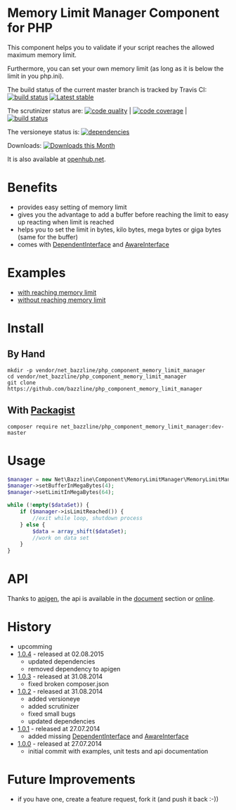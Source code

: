 # Memory Limit Manager Component for PHP

This component helps you to validate if your script reaches the allowed maximum memory limit.

Furthermore, you can set your own memory limit (as long as it is below the limit in you php.ini).

The build status of the current master branch is tracked by Travis CI:
[![build status](https://travis-ci.org/bazzline/php_component_memory_limit_manager.png?branch=master)](http://travis-ci.org/bazzline/php_component_memory_limit_manager)
[![Latest stable](https://img.shields.io/packagist/v/net_bazzline/php_component_memory_limit_manager.svg)](https://packagist.org/packages/net_bazzline/php_component_memory_limit_manager)

The scrutinizer status are:
[![code quality](https://scrutinizer-ci.com/g/bazzline/php_component_memory_limit_manager/badges/quality-score.png?b=master)](https://scrutinizer-ci.com/g/bazzline/php_component_memory_limit_manager/) | [![code coverage](https://scrutinizer-ci.com/g/bazzline/php_component_memory_limit_manager/badges/coverage.png?b=master)](https://scrutinizer-ci.com/g/bazzline/php_component_memory_limit_manager/) | [![build status](https://scrutinizer-ci.com/g/bazzline/php_component_memory_limit_manager/badges/build.png?b=master)](https://scrutinizer-ci.com/g/bazzline/php_component_memory_limit_manager/)

The versioneye status is:
[![dependencies](https://www.versioneye.com/user/projects/53e4ecade0a229bcec000123/badge.svg?style=flat)](https://www.versioneye.com/user/projects/53e4ecade0a229bcec000123)

Downloads:
[![Downloads this Month](https://img.shields.io/packagist/dm/net_bazzline/php_component_memory_limit_manager.svg)](https://packagist.org/packages/net_bazzline/php_component_memory_limit_manager)

It is also available at [openhub.net](http://www.openhub.net/p/718010).

# Benefits

* provides easy setting of memory limit
* gives you the advantage to add a buffer before reaching the limit to easy up reacting when limit is reached
* helps you to set the limit in bytes, kilo bytes, mega bytes or giga bytes (same for the buffer)
* comes with [DependentInterface](https://github.com/bazzline/php_component_memory_limit_manager/blob/master/source/Net/Bazzline/Component/MemoryLimitManager/MemoryLimitManagerDependentInterface.php) and [AwareInterface](https://github.com/bazzline/php_component_memory_limit_manager/blob/master/source/Net/Bazzline/Component/MemoryLimitManager/MemoryLimitManagerAwareInterface.php)

# Examples

* [with reaching memory limit](https://github.com/bazzline/php_component_memory_limit_manager/blob/master/example/Example/withReachingLimit.php)
* [without reaching memory limit](https://github.com/bazzline/php_component_memory_limit_manager/blob/master/example/Example/withoutReachingLimit.php)

# Install

## By Hand

    mkdir -p vendor/net_bazzline/php_component_memory_limit_manager
    cd vendor/net_bazzline/php_component_memory_limit_manager
    git clone https://github.com/bazzline/php_component_memory_limit_manager

## With [Packagist](https://packagist.org/packages/net_bazzline/php_component_memory_limit_manager)

    composer require net_bazzline/php_component_memory_limit_manager:dev-master

# Usage

```php
$manager = new Net\Bazzline\Component\MemoryLimitManager\MemoryLimitManager();
$manager->setBufferInMegaBytes(4);
$manager->setLimitInMegaBytes(64);

while (!empty($dataSet)) {
    if ($manager->isLimitReached()) {
        //exit while loop, shutdown process
    } else {
        $data = array_shift($dataSet);
        //work on data set
    }
}
```

# API

Thanks to [apigen](https://github.com/apigen/apigen), the api is available in the [document](https://github.com/bazzline/php_component_memory_limit_manager/blob/master/document/index.html) section or [online](http://code.bazzline.net/).

# History

* upcomming
* [1.0.4](https://github.com/bazzline/php_component_memory_limit_manager/tree/1.0.4) - released at 02.08.2015
    * updated dependencies
    * removed dependency to apigen
* [1.0.3](https://github.com/bazzline/php_component_memory_limit_manager/tree/1.0.3) - released at 31.08.2014
    * fixed broken composer.json
* [1.0.2](https://github.com/bazzline/php_component_memory_limit_manager/tree/1.0.2) - released at 31.08.2014
    * added versioneye
    * added scrutinizer
    * fixed small bugs
    * updated dependencies
* [1.0.1](https://github.com/bazzline/php_component_memory_limit_manager/tree/1.0.1) - released at 27.07.2014
    * added missing [DependentInterface](https://github.com/bazzline/php_component_memory_limit_manager/blob/master/source/Net/Bazzline/Component/MemoryLimitManager/MemoryLimitManagerDependentInterface.php) and [AwareInterface](https://github.com/bazzline/php_component_memory_limit_manager/blob/master/source/Net/Bazzline/Component/MemoryLimitManager/MemoryLimitManagerAwareInterface.php)
* [1.0.0](https://github.com/bazzline/php_component_memory_limit_manager/tree/1.0.0) - released at 27.07.2014
    * initial commit with examples, unit tests and api documentation

# Future Improvements

* if you have one, create a feature request, fork it (and push it back :-))
